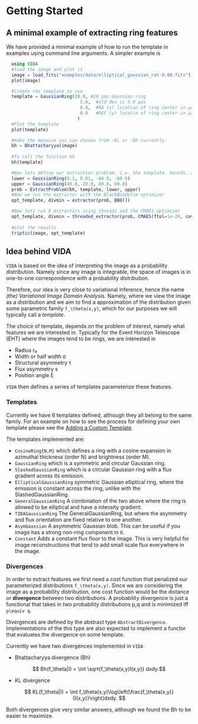 # Getting Started

## A minimal example of extracting ring features

We have provided a minimal example of how to run the template in examples using command line arguments.
A simpler example is

```julia
  using VIDA
  #load the image and plot it
  image = load_fits("examples/data/elliptical_gaussian_rot-0.00.fits")
  plot(image)

  #Create the template to use
  template = GaussianRing(20.0, #20 μas Gaussian ring
                            5.0,  #std dev is 5.0 μas
                            0.0,  #RA (x) location of ring center in μas
                            0.0   #DEC (y) locatin of ring center in μas
                           )
  #Plot the template
  plot(template)

  #make the measure you can choose from :KL or :Bh currently.
  bh = Bhattacharyya(image)
  
  #To call the function bh
  bh(template)

  #Now lets define our extraction problem, i.e. the template, bounds, and divergence
  lower = GaussianRing(0.1, 0.01, -60.0, -60.0)
  upper = GaussianRing(40.0, 20.0, 60.0, 60.0)
  prob = ExtractProblem(bh, template, lower, upper)
  #Now we run the extractor with the BlackBoxOptim optimizer
  opt_template, divmin = extractor(prob, BBO())

  #Now lets run 8 extractors using threads and the CMAES optimizer
  opt_template, divmin = threaded_extractor(prob, CMAES(ftol=1e-20, cov_scale=10))
  
  #plot the results
  triptic(image, opt_template)
```

## Idea behind VIDA

`VIDA` is based on the idea of interpreting the image as a probability distribution. Namely since any image is integrable, the space of images is in one-to-one correspondence with a probability distribution.

Therefore, our idea is very close to variational inference, hence the name *(the) Variational Image Domain Analysis*. Namely, where we view the image as a distribution and we aim to find a approximation of the distribution given some parametric family ``f_\theta(x,y)``, which for our purposes we will typically call a *template*.

The choice of template, depends on the problem of interest, namely what features we are interested in. Typically for the Event Horizon Telescope (EHT) where the images tend to be rings, we are interested in

- Radius r₀
- Width or half width σ
- Structural asymmetry τ
- Flux asymmetry s
- Position angle ξ

`VIDA` then defines a series of templates parameterize these features.

### Templates

Currently we have 6 templates defined, although they all belong to the same family. For an example on how to see the process for defining your own template please see the [Adding a Custom Template](@ref).

The templates implemented are:

- `CosineRing{N,M}` which defines a ring with a cosine expansion in azimuthal thickness (order N) and brightness (order M).
- `GaussianRing` which is a symmetric and circular Gaussian ring.
- `SlashedGaussianRing` which is a circular Gaussian ring with a flux gradient across its emission.
- `EllipticalGaussianRing` symmetric Gaussian elliptical ring, where the emission is constant across the ring, unlike with the SlashedGaussianRing.
- `GeneralGaussianRing` A combination of the two above where the ring is allowed to be elliptical and have a intensity gradient.
- `TIDAGaussianRing` The GeneralGaussianRing, but where the asymmetry and flux orientation are fixed relative to one another.
- `AsymGaussian` A asymmetric Gaussian blob. This can be useful if you image has a strong non-ring component in it.
- `Constant` Adds a constant flux floor to the image. This is very helpful for image reconstructions that tend to add small scale flux everywhere in the image.

### Divergences

In order to extract features we first need a cost function that penalized our parameterized distributions ``f_\theta(x,y)``. Since we are considering the image as a probability distribution, one cost function would be the distance or **divergence** between two distributions. A probability divergence is just a functional that takes in two probability distributions p,q and is minimized iff ``p\equiv q``.

Divergences are defined by the abstract type `AbstractDivergence`. Implementations of the this type are also expected to implement a functor that evaluates the divergence on some template.

Currently we have two divergences implemented in `VIDA`

- Bhattacharyya divergence (Bh)

```math
 Bh(f_\theta|I) = \int \sqrt{f_\theta(x,y)I(x,y)} dxdy.
```

- KL divergence

```math
 KL(f_\theta|I) = \int f_\theta(x,y)\log\left(\frac{f_\theta(x,y)}{I(x,y)}\right)dxdy. 
```

Both divergences give very similar answers, although we found the Bh to be easier to maximize.
